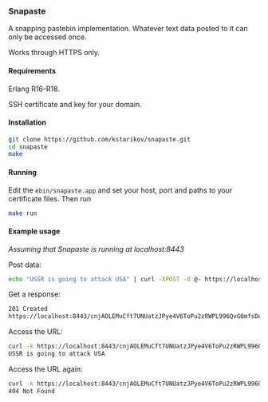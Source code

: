 ### Snapaste
  
A snapping pastebin implementation. Whatever text data posted to it can only be accessed once.


Works through HTTPS only.

#### Requirements

Erlang R16-R18.


SSH certificate and key for your domain.

#### Installation

```sh
git clone https://github.com/kstarikov/snapaste.git
cd snapaste
make
```

#### Running

Edit the `ebin/snapaste.app` and set your host, port and paths to your certificate files. Then run

```sh
make run
```

#### Example usage

*Assuming that Snapaste is running at localhost:8443*

Post data:

```sh
echo "USSR is going to attack USA" | curl -XPOST -d @- https://localhost:8443
```

Get a response:

```sh
201 Created
https://localhost:8443/cnjAOLEMuCft7UNUatzJPye4V6ToPu2zRWPL996QvGOmfsDqDLKmEwx25DZfZKtR
```

Access the URL:

```sh
curl -k https://localhost:8443/cnjAOLEMuCft7UNUatzJPye4V6ToPu2zRWPL996QvGOmfsDqDLKmEwx25DZfZKtR
USSR is going to attack USA
```


Access the URL again:

```sh
curl -k https://localhost:8443/cnjAOLEMuCft7UNUatzJPye4V6ToPu2zRWPL996QvGOmfsDqDLKmEwx25DZfZKtR
404 Not Found
```
